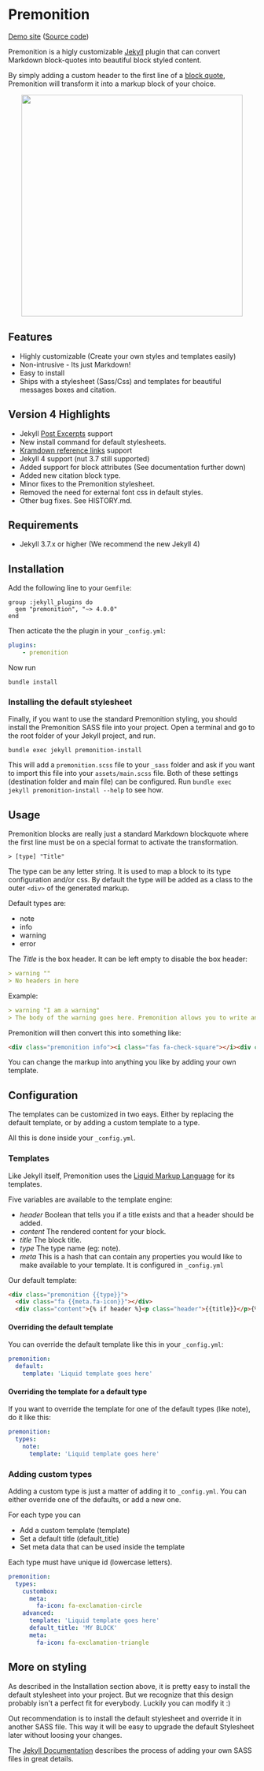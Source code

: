 # Premonition

[Demo site](https://lazee.github.io/premonition-demo/) ([Source code](https://github.com/lazee/premonition-demo))

Premonition is a higly customizable [Jekyll](https://jekyllrb.com/) plugin that can convert Markdown block-quotes into beautiful block styled content. 

By simply adding a custom header to the first line of a [block quote](https://github.com/adam-p/markdown-here/wiki/Markdown-Cheatsheet#blockquotes), Premonition will transform it into a markup block of your choice.

<p align="center">
<img src="https://github.com/lazee/premonition/raw/master/screen.png" height="450"/>
</p>

## Features

 * Highly customizable (Create your own styles and templates easily)
 * Non-intrusive - Its just Markdown!
 * Easy to install
 * Ships with a stylesheet (Sass/Css) and templates for beautiful messages boxes and citation.

 ## Version 4 Highlights

 * Jekyll [Post Excerpts](https://jekyllrb.com/docs/posts/#post-excerpts) support
 * New install command for default stylesheets.
 * [Kramdown reference links](https://kramdown.gettalong.org/quickref.html#links-and-images) support
 * Jekyll 4 support (nut 3.7 still supported)
 * Added support for block attributes (See documentation further down)
 * Added new citation block type.
 * Minor fixes to the Premonition stylesheet.
 * Removed the need for external font css in default styles.
 * Other bug fixes. See HISTORY.md.
 
## Requirements

 * Jekyll 3.7.x or higher (We recommend the new Jekyll 4)
 
## Installation

Add the following line to your `Gemfile`:

```
group :jekyll_plugins do
  gem "premonition", "~> 4.0.0"
end
```

Then acticate the the plugin in your `_config.yml`:

```yaml
plugins:
    - premonition
```

Now run 

```
bundle install
```

### Installing the default stylesheet

Finally, if you want to use the standard Premonition styling, you should install the Premonition SASS file into your project.
Open a terminal and go to the root folder of your Jekyll project, and run.

```
bundle exec jekyll premonition-install
```

This will add a `premonition.scss` file to your `_sass` folder and ask if you want to import this file into your `assets/main.scss` file.
Both of these settings (destination folder and main file) can be configured. Run `bundle exec jekyll premonition-install --help` to see how.

## Usage

Premonition blocks are really just a standard Markdown blockquote where the first line must be on a
special format to activate the transformation.

`> [type] "Title"`

The type can be any letter string. It is used to map a block to its type configuration and/or css.
By default the type will be added as a class to the outer `<div>` of the
generated markup.

Default types are:

* note
* info
* warning
* error

The *Title* is the box header. It can be left empty to disable the box header:

~~~markdown
> warning ""
> No headers in here
~~~

Example:

~~~markdown
> warning "I am a warning"
> The body of the warning goes here. Premonition allows you to write any `Markdown` inside the block.
~~~

Premonition will then convert this into something like:

~~~html
<div class="premonition info"><i class="fas fa-check-square"></i><div class="content"><p class="header">Info</p><p>The body of the warning goes here. Premonition also allow you to write Markdown inside the block.</p></div></div>
~~~

You can change the markup into anything you like by adding your own template.

## Configuration

The templates can be customized in two eays. Either by replacing the default template, or by adding a custom template to a type.

All this is done inside your `_config.yml`.

### Templates

Like Jekyll itself, Premonition uses the [Liquid Markup Language](https://github.com/Shopify/liquid) for its templates.

Five variables are available to the template engine:

* *header* Boolean that tells you if a title exists and that a header should be added.
* *content* The rendered content for your block.
* *title* The block title.
* *type* The type name (eg: note).
* *meta* This is a hash that can contain any properties you would like to make available to your template. It is configured in `_config.yml`

Our default template:

~~~html
<div class="premonition {{type}}">
  <div class="fa {{meta.fa-icon}}"></div>
  <div class="content">{% if header %}<p class="header">{{title}}</p>{% endif %}{{content}}</div></div>
~~~

#### Overriding the default template

You can override the default template like this in your `_config.yml`:

```yaml
premonition:
  default:
    template: 'Liquid template goes here'
```

#### Overriding the template for a default type

If you want to override the template for one of the default types (like note), do it like this:

```yaml
premonition:
  types:
    note:
      template: 'Liquid template goes here'
```

### Adding custom types

Adding a custom type is just a matter of adding it to `_config.yml`. You can either override one
of the defaults, or add a new one.

For each type you can

* Add a custom template (template)
* Set a default title (default_title)
* Set meta data that can be used inside the template

Each type must have unique id (lowercase letters).

~~~yaml
premonition:
  types:
    custombox:
      meta:
        fa-icon: fa-exclamation-circle
    advanced:
      template: 'Liquid template goes here'
      default_title: 'MY BLOCK'
      meta:
        fa-icon: fa-exclamation-triangle
~~~

## More on styling

As described in the Installation section above, it is pretty easy to install the default stylesheet into your project.
But we recognize that this design probably isn't a perfect fit for everybody. Luckily you can modify it :)

Out recommendation is to install the default stylesheet and override it in another SASS file. This way it will be
easy to upgrade the default Stylesheet later without loosing your changes.

The [Jekyll Documentation](https://jekyllrb.com/docs/assets/) describes the process of adding your own SASS files in great details.
